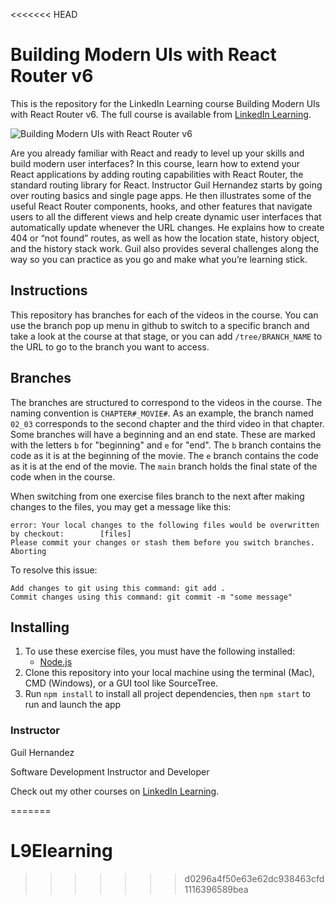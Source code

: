 <<<<<<< HEAD
# Building Modern UIs with React Router v6
This is the repository for the LinkedIn Learning course Building Modern UIs with React Router v6. The full course is available from [LinkedIn Learning][lil-course-url].

![Building Modern UIs with React Router v6][lil-thumbnail-url] 

Are you already familiar with React and ready to level up your skills and build modern user interfaces? In this course, learn how to extend your React applications by adding routing capabilities with React Router, the standard routing library for React. Instructor Guil Hernandez starts by going over routing basics and single page apps. He then illustrates some of the useful React Router components, hooks, and other features that navigate users to all the different views and help create dynamic user interfaces that automatically update whenever the URL changes. He explains how to create 404 or “not found” routes, as well as how the location state, history object, and the history stack work. Guil also provides several challenges along the way so you can practice as you go and make what you’re learning stick.

## Instructions
This repository has branches for each of the videos in the course. You can use the branch pop up menu in github to switch to a specific branch and take a look at the course at that stage, or you can add `/tree/BRANCH_NAME` to the URL to go to the branch you want to access.

## Branches
The branches are structured to correspond to the videos in the course. The naming convention is `CHAPTER#_MOVIE#`. As an example, the branch named `02_03` corresponds to the second chapter and the third video in that chapter. 
Some branches will have a beginning and an end state. These are marked with the letters `b` for "beginning" and `e` for "end". The `b` branch contains the code as it is at the beginning of the movie. The `e` branch contains the code as it is at the end of the movie. The `main` branch holds the final state of the code when in the course.

When switching from one exercise files branch to the next after making changes to the files, you may get a message like this:

    error: Your local changes to the following files would be overwritten by checkout:        [files]
    Please commit your changes or stash them before you switch branches.
    Aborting

To resolve this issue:
	
    Add changes to git using this command: git add .
	Commit changes using this command: git commit -m "some message"

## Installing
1. To use these exercise files, you must have the following installed:
	- [Node.js](https://nodejs.org/en/)
2. Clone this repository into your local machine using the terminal (Mac), CMD (Windows), or a GUI tool like SourceTree.
3. Run `npm install` to install all project dependencies, then `npm start` to run and launch the app


### Instructor

Guil Hernandez 
                            
Software Development Instructor and Developer

                            

Check out my other courses on [LinkedIn Learning](https://www.linkedin.com/learning/instructors/guil-hernandez).

[lil-course-url]: https://www.linkedin.com/learning/building-modern-uis-with-react-router-v6
[lil-thumbnail-url]: https://cdn.lynda.com/course/2495079/2495079-1660328056345-16x9.jpg
=======
# L9Elearning
>>>>>>> d0296a4f50e63e62dc938463cfd1116396589bea
